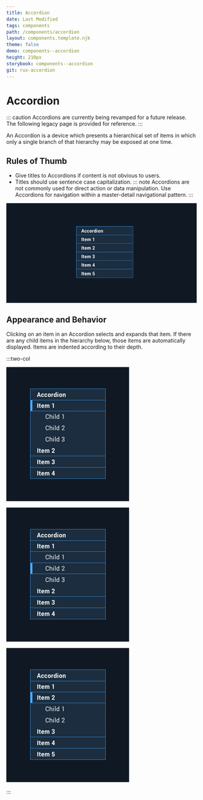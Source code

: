 ```yaml
---
title: Accordion
date: Last Modified
tags: components
path: /components/accordion
layout: components.template.njk
theme: false
demo: components--accordion
height: 210px
storybook: components--accordion
git: rux-accordion
---
```


# Accordion

::: caution
Accordions are currently being revamped for a future release. The following legacy page is provided for reference.
:::

An Accordion is a device which presents a hierarchical set of items in which only a single branch of that hierarchy may be exposed at one time.

## Rules of Thumb

- Give titles to Accordions if content is not obvious to users.
- Titles should use sentence case capitalization.
  ::: note
  Accordions are not commonly used for direct action or data manipulation. Use Accordions for navigation within a master-detail navigational pattern.
  :::

![Example of an accordion in its collapsed state](/img/components/accordion-1.png)

## Appearance and Behavior

Clicking on an item in an Accordion selects and expands that item. If there are any child items in the hierarchy below, those items are automatically displayed. Items are indented according to their depth.

:::two-col

![Chapter 1 is selected and its children are displayed.](/img/components/accordion-2.png "Do: Item 1 is selected and its children are displayed.")

![If a child item of the current selection is selected, that entire branch remains displayed.](/img/components/accordion-3.png "If a child item of the current selection is selected, that entire branch remains displayed.")

![If a different branch is selected, for example, by clicking on a different top level item, the current branch automatically closes and the new branch opens.](/img/components/accordion-4.png "If a different branch is selected, for example, by clicking on a different top level item, the current branch automatically closes and the new branch opens.")

:::
